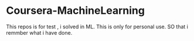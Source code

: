 # Coursera-MachineLearning

This repos is for test , i solved in ML. 
This is only for personal use. SO that i remmber what i have done. 
